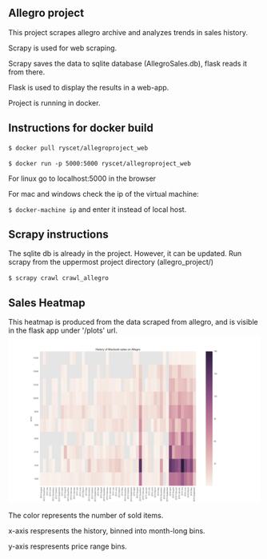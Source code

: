 Allegro project
---------------
This project scrapes allegro archive and analyzes trends in sales history.


Scrapy is used for web scraping. 


Scrapy saves the data to sqlite database (AllegroSales.db), flask reads it from there.


Flask is used to display the results in a web-app.


Project is running in docker.



Instructions for docker build
-----------------------------


`$ docker pull ryscet/allegroproject_web`

`$ docker run -p 5000:5000 ryscet/allegroproject_web`

For linux go to localhost:5000 in the browser

For mac and windows check the ip of the virtual machine:

`$ docker-machine ip`
and enter it instead of local host.

Scrapy instructions
-------------------
The sqlite db is already in the project. However, it can be updated.
Run scrapy from the uppermost project directory (allegro_project/)

`$ scrapy crawl crawl_allegro`

Sales Heatmap
-------------
This heatmap is produced from the data scraped from allegro, and is visible in the flask app under '/plots' url.
![alt text](https://github.com/ryscet/allegro_project/blob/master/allegro_flask_app/static/plots/heatmap.jpg "Sales Heatmap")

The color represents the number of sold items. 

x-axis respresents the history, binned into month-long bins. 

y-axis respresents price range bins. 

